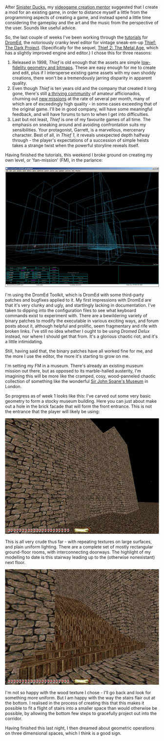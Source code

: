 <!--
.. title: Creating a Level for Thief 2
.. slug: creating-a-level-for-thief-2
.. date: 2010-01-25 13:50:26-06:00
.. tags: creative,geek,gamedev,thief,videogame
-->


After [Sinister Ducks](/posts/sinister-redux), my [videogame
creation mentor](http://www.gamedevlessons.com/) suggested that I create
a mod for an existing game, in order to distance myself a little from
the programming aspects of creating a game, and instead spend a little
time considering the gameplay and the art and the music from the
perspective of the user. Sounds like useful advice.

So, the last couple of weeks I've been working through the
[tutorials](http://www.jasonotto.net/tutorials/CompleteTut.htm) for
[DromEd](http://en.wikipedia.org/wiki/DromEd), the notoriously cranky
level editor for vintage sneak-em-up [Thief: The Dark
Project](http://en.wikipedia.org/wiki/Thief:_The_Dark_Project).
(Specifically for the sequel, [Thief 2: The Metal
Age](http://en.wikipedia.org/wiki/Thief_II:_The_Metal_Age), which has a
slightly improved engine and editor.) I chose this for three reasons:

1.  Released in 1998, *Thief* is old enough that the assets are simple
    [low-fidelity geometry and
    bitmaps](http://www.mobygames.com/game/windows/thief-ii-the-metal-age/screenshots/gameShotId,7666/).
    These are easy enough for me to create and edit, plus if I
    intersperse existing game assets with my own shoddy creations, there
    won't be a tremendously jarring disparity in apparent quality.
2.  Even though *Thief* is ten years old and the company that created it
    long gone, there's still [a thriving
    community](http://www.ttlg.com/) of amateur afficionados, churning
    out [new
    missions](http://www.ttlg.com/forums/showthread.php?p=1508201) at
    the rate of several per month, many of which are of exceedingly high
    quality - in some cases exceeding that of the original game. I'll be
    in good company, will have some meaningful feedback, and will have
    forums to turn to when I get into difficulties.
3.  Last but not least, *Thief* is one of my favourite games of all
    time. The emphasis on sneaking around and avoiding confrontation
    suits my sensibilities. Your protagonist, Garrett, is a marvellous,
    mercenary character. Best of all, in *Thief 1*, it reveals
    unexpected depth halfway through - the player's expectations of a
    succession of simple heists takes a strange twist when the powerful
    storyline reveals itself.

Having finished the tutorials, this weekend I broke ground on creating
my own level, or 'fan-mission' (FM), in the parlance:

![Designing a Thief2 Level in DromEd](/files/2010/01/dromed-sm.png)

I'm using the DromEd Toolkit, which is DromEd with some third-party
patches and bugfixes applied to it. My first impressions with DromEd are
that it's very clunky and ugly, and startlingly lacking in
documentation. I've taken to dipping into the configuration files to see
what keyboard commands exist to experiment with. There are a bewildering
variety of binary patches to modify the executable in various exciting
ways, and forum posts about it, although helpful and prolific, seem
fragmentary and rife with broken links. I've still no idea whether I
ought to be using *Dromed Delux* instead, nor where I should get that
from. It's a glorious chaotic riot, and it's a little intimidating.

Still, having said that, the binary patches have all worked fine for me,
and the more I use the editor, the more it's starting to grow on me.

I'm setting my FM in a museum. There's already an existing museum
mission out there, but as opposed to its marble-halled austerity, I'm
imagining this will be more like the cramped, cosy, wood-panneled
chaotic collection of something like the wonderful [Sir John Soane's
Museum](http://www.britishtours.com/360/soane-museum.html) in London.

So progress as of week 1 looks like this: I've carved out some very
basic geometry to form a stocky museum building. Here you can just about
make out a hole in the brick facade that will form the front entrance.
This is not the entrance that the player will likely be using:

![](/files/2010/01/front-entrance.jpg)

This is all very crude thus far - with repeating textures on large
surfaces, and plain uniform lighting. There are a complete set of mostly
rectangular ground-floor rooms, with interconnecting doorways. The
highlight of my modelling to date is this stairway leading up to the
(otherwise nonexistant) next floor.

![](/files/2010/01/stairway.jpg)

I'm not so happy with the wood texture I chose - I'll go back and look
for something more uniform. But I am happy with the way the stairs flair
out at the bottom. I realised in the process of creating this that this
makes it possible to fit a flight of stairs into a smaller space than
would otherwise be possible, by allowing the bottom few steps to
gracefully project out into the corridor.

Having finished this last night, I then dreamed about geometric
operations on three dimensional spaces, which I think is a good sign.
